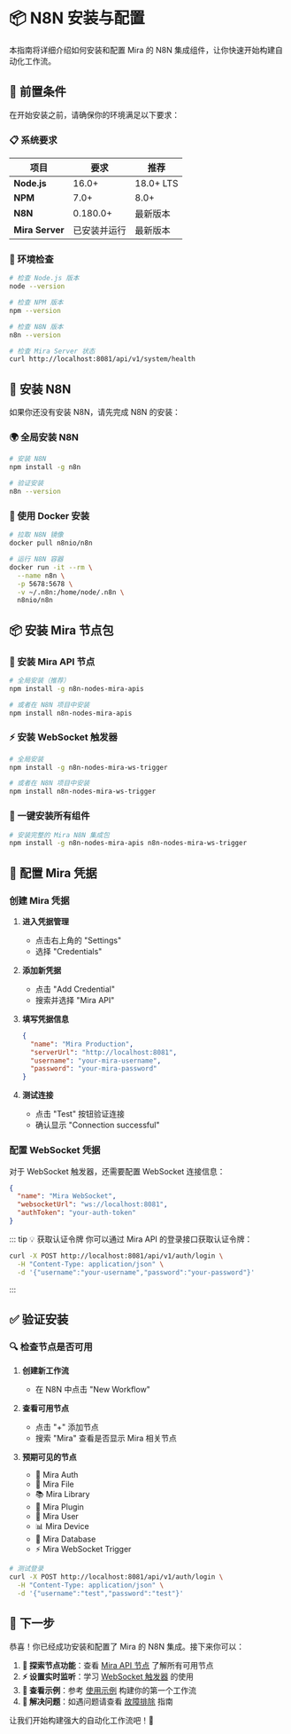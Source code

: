 # 📦 N8N 安装与配置

本指南将详细介绍如何安装和配置 Mira 的 N8N 集成组件，让你快速开始构建自动化工作流。

## 🎯 前置条件

在开始安装之前，请确保你的环境满足以下要求：

### 📋 系统要求

| 项目 | 要求 | 推荐 |
|------|------|------|
| **Node.js** | 16.0+ | 18.0+ LTS |
| **NPM** | 7.0+ | 8.0+ |
| **N8N** | 0.180.0+ | 最新版本 |
| **Mira Server** | 已安装并运行 | 最新版本 |

### 🔧 环境检查

```bash
# 检查 Node.js 版本
node --version

# 检查 NPM 版本
npm --version

# 检查 N8N 版本
n8n --version

# 检查 Mira Server 状态
curl http://localhost:8081/api/v1/system/health
```

## 🚀 安装 N8N

如果你还没有安装 N8N，请先完成 N8N 的安装：

### 🌍 全局安装 N8N

```bash
# 安装 N8N
npm install -g n8n

# 验证安装
n8n --version
```

### 🐳 使用 Docker 安装

```bash
# 拉取 N8N 镜像
docker pull n8nio/n8n

# 运行 N8N 容器
docker run -it --rm \
  --name n8n \
  -p 5678:5678 \
  -v ~/.n8n:/home/node/.n8n \
  n8nio/n8n
```

## 📦 安装 Mira 节点包

### 🔧 安装 Mira API 节点

```bash
# 全局安装（推荐）
npm install -g n8n-nodes-mira-apis

# 或者在 N8N 项目中安装
npm install n8n-nodes-mira-apis
```

### ⚡ 安装 WebSocket 触发器

```bash
# 全局安装
npm install -g n8n-nodes-mira-ws-trigger

# 或者在 N8N 项目中安装
npm install n8n-nodes-mira-ws-trigger
```

### 🎯 一键安装所有组件

```bash
# 安装完整的 Mira N8N 集成包
npm install -g n8n-nodes-mira-apis n8n-nodes-mira-ws-trigger
```

## 🔐 配置 Mira 凭据

###  创建 Mira 凭据

1. **进入凭据管理**
   - 点击右上角的 "Settings"
   - 选择 "Credentials"

2. **添加新凭据**
   - 点击 "Add Credential"
   - 搜索并选择 "Mira API"

3. **填写凭据信息**
   ```json
   {
     "name": "Mira Production",
     "serverUrl": "http://localhost:8081",
     "username": "your-mira-username",
     "password": "your-mira-password"
   }
   ```

4. **测试连接**
   - 点击 "Test" 按钮验证连接
   - 确认显示 "Connection successful"

###  配置 WebSocket 凭据

对于 WebSocket 触发器，还需要配置 WebSocket 连接信息：

```json
{
  "name": "Mira WebSocket",
  "websocketUrl": "ws://localhost:8081",
  "authToken": "your-auth-token"
}
```

::: tip 💡 获取认证令牌
你可以通过 Mira API 的登录接口获取认证令牌：

```bash
curl -X POST http://localhost:8081/api/v1/auth/login \
  -H "Content-Type: application/json" \
  -d '{"username":"your-username","password":"your-password"}'
```
:::

## ✅ 验证安装

### 🔍 检查节点是否可用

1. **创建新工作流**
   - 在 N8N 中点击 "New Workflow"

2. **查看可用节点**
   - 点击 "+" 添加节点
   - 搜索 "Mira" 查看是否显示 Mira 相关节点

3. **预期可见的节点**
   - 🔐 Mira Auth
   - 📁 Mira File
   - 📚 Mira Library  
   - 🔌 Mira Plugin
   - 👥 Mira User
   - 📊 Mira Device
   - 💾 Mira Database
   - ⚡ Mira WebSocket Trigger

```bash
# 测试登录
curl -X POST http://localhost:8081/api/v1/auth/login \
  -H "Content-Type: application/json" \
  -d '{"username":"test","password":"test"}'
```
## 🎯 下一步

恭喜！你已经成功安装和配置了 Mira 的 N8N 集成。接下来你可以：

1. **🔧 探索节点功能**：查看 [Mira API 节点](/n8n/mira-api-nodes) 了解所有可用节点
2. **⚡ 设置实时监听**：学习 [WebSocket 触发器](/n8n/websocket-trigger) 的使用
3. **📖 查看示例**：参考 [使用示例](/n8n/examples) 构建你的第一个工作流
4. **🐛 解决问题**：如遇问题请查看 [故障排除](/n8n/troubleshooting) 指南

让我们开始构建强大的自动化工作流吧！🚀
